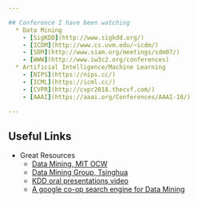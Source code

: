 ```yaml
---

## Conference I have been watching
  * Data Mining
    - [SigKDD](http://www.sigkdd.org/)
    - [ICDM](http://www.cs.uvm.edu/~icdm/)
    - [SDM](http://www.siam.org/meetings/sdm07/)
    - [WWW](http://www.iw3c2.org/conferences)
  * Artificial Intelligence/Machine Learning
    - [NIPS](https://nips.cc/)
    - [ICML](https://icml.cc/)
    - [CVPR](http://cvpr2018.thecvf.com/)
    - [AAAI](https://aaai.org/Conferences/AAAI-18/)

---
```


## Useful Links
  * Great Resources
    - [Data Mining, MIT OCW](http://ocw.mit.edu/OcwWeb/Sloan-School-of-Management/15-062Data-MiningSpring2003/CourseHome/)
    - [Data Mining Group, Tsinghua](http://dbgroup.cs.tsinghua.edu.cn/dmg.html) 
    - [KDD oral presentations video](http://www.videolectures.net)
    - [A google co-op search engine for Data Mining](http://www.google.com/coop/cse?cx=006422944775554126616:ixcd3tdxkke)